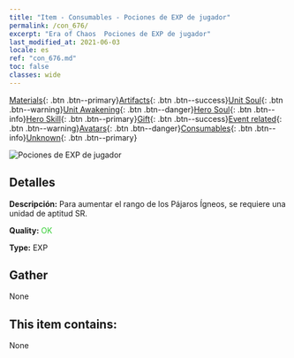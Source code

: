 ```yaml
---
title: "Item - Consumables - Pociones de EXP de jugador"
permalink: /con_676/
excerpt: "Era of Chaos  Pociones de EXP de jugador"
last_modified_at: 2021-06-03
locale: es
ref: "con_676.md"
toc: false
classes: wide
---
```

 [Materials](/ItemsES/){: .btn .btn--primary}[Artifacts](/ItemsES/Artifacts/){: .btn .btn--success}[Unit Soul](/ItemsES/UnitSoul/){: .btn .btn--warning}[Unit Awakening](/ItemsES/UnitAwakening/){: .btn .btn--danger}[Hero Soul](/ItemsES/HeroSoul/){: .btn .btn--info}[Hero Skill](/ItemsES/HeroSkill/){: .btn .btn--primary}[Gift](/ItemsES/Gift/){: .btn .btn--success}[Event related](/ItemsES/Events/){: .btn .btn--warning}[Avatars](/ItemsES/Avatars/){: .btn .btn--danger}[Consumables](/ItemsES/Consumables/){: .btn .btn--info}[Unknown](/ItemsES/Unknown/){: .btn .btn--primary}

 ![Pociones de EXP de jugador](/images/t/i_501.png)

## Detalles
 **Descripción:** Para aumentar el rango de los Pájaros Ígneos, se requiere una unidad de aptitud SR.

 **Quality:** <span style="color: #32CD32">OK</span>

 **Type:** EXP

## Gather

  None

## This item contains:

  None


